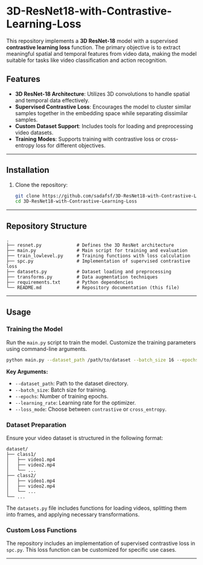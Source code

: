 # 3D-ResNet18-with-Contrastive-Learning-Loss

This repository implements a **3D ResNet-18** model with a supervised **contrastive learning loss** function. 
The primary objective is to extract meaningful spatial and temporal features from video data, making the model 
suitable for tasks like video classification and action recognition.

## Features

- **3D ResNet-18 Architecture**: Utilizes 3D convolutions to handle spatial and temporal data effectively.
- **Supervised Contrastive Loss**: Encourages the model to cluster similar samples together in the embedding space 
  while separating dissimilar samples.
- **Custom Dataset Support**: Includes tools for loading and preprocessing video datasets.
- **Training Modes**: Supports training with contrastive loss or cross-entropy loss for different objectives.

---

## Installation

1. Clone the repository:
   ```bash
   git clone https://github.com/sadafsf/3D-ResNet18-with-Contrastive-Learning-Loss.git
   cd 3D-ResNet18-with-Contrastive-Learning-Loss
   ```
---

## Repository Structure

```plaintext
.
├── resnet.py             # Defines the 3D ResNet architecture
├── main.py               # Main script for training and evaluation
├── train_lowlevel.py     # Training functions with loss calculation
├── spc.py                # Implementation of supervised contrastive loss
├── datasets.py           # Dataset loading and preprocessing
├── transforms.py         # Data augmentation techniques
├── requirements.txt      # Python dependencies
└── README.md             # Repository documentation (this file)
```

---

## Usage

### Training the Model
Run the `main.py` script to train the model. Customize the training parameters using command-line arguments.

```bash
python main.py --dataset_path /path/to/dataset --batch_size 16 --epochs 50 --learning_rate 0.001 --loss_mode contrastive
```

**Key Arguments:**
- `--dataset_path`: Path to the dataset directory.
- `--batch_size`: Batch size for training.
- `--epochs`: Number of training epochs.
- `--learning_rate`: Learning rate for the optimizer.
- `--loss_mode`: Choose between `contrastive` or `cross_entropy`.

### Dataset Preparation
Ensure your video dataset is structured in the following format:

```plaintext
dataset/
├── class1/
│   ├── video1.mp4
│   ├── video2.mp4
│   └── ...
├── class2/
│   ├── video1.mp4
│   ├── video2.mp4
│   └── ...
└── ...
```

The `datasets.py` file includes functions for loading videos, splitting them into frames, and applying necessary transformations.

### Custom Loss Functions
The repository includes an implementation of supervised contrastive loss in `spc.py`. This loss function can be customized for specific use cases.

---
